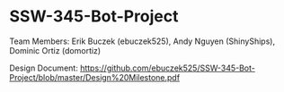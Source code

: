 # SSW-345-Bot-Project

Team Members:
Erik Buczek (ebuczek525),
Andy Nguyen (ShinyShips),
Dominic Ortiz (domortiz)

Design Document:
https://github.com/ebuczek525/SSW-345-Bot-Project/blob/master/Design%20Milestone.pdf
